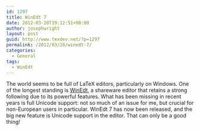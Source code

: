 ```yaml
---
id: 1297
title: WinEdt 7
date: 2012-03-20T19:12:51+00:00
author: josephwright
layout: post
guid: http://www.texdev.net/?p=1297
permalink: /2012/03/20/winedt-7/
categories:
  - General
tags:
  - WinEdt
---
```

The world seems to be full of LaTeX editors, particularly on Windows. One of the longest standing is [WinEdt](http://www.winedt.com/), a shareware editor that retains a strong following due to its powerful features. What has been missing in recent years is full Unicode support: not so much of an issue for me, but crucial for non-European users in particular. WinEdt 7 has now been released, and the big new feature is Unicode support in the editor. That can only be a good thing!
